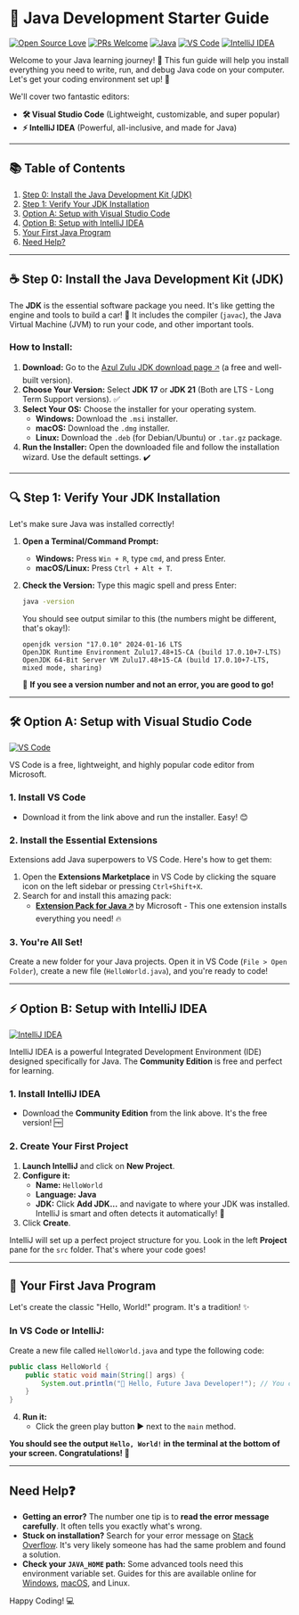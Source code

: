 # 🎯 Java Development Starter Guide

[![Open Source Love](https://badges.frapsoft.com/os/v2/open-source.svg?v=103)](https://github.com/ankittroy-21/Learnovate)
[![PRs Welcome](https://img.shields.io/badge/PRs-welcome-brightgreen.svg?style=flat)](http://makeapullrequest.com)
[![Java](https://img.shields.io/badge/Java-%23ED8B00.svg?style=flat&logo=openjdk&logoColor=white)](https://java.com)
[![VS Code](https://img.shields.io/badge/VS_Code-007ACC?style=flat&logo=visual-studio-code&logoColor=white)](https://code.visualstudio.com/)
[![IntelliJ IDEA](https://img.shields.io/badge/IntelliJ_IDEA-000000?style=flat&logo=intellij-idea&logoColor=white)](https://www.jetbrains.com/idea/)

Welcome to your Java learning journey! 👋 This fun guide will help you install everything you need to write, run, and debug Java code on your computer. Let's get your coding environment set up! 🚀

We'll cover two fantastic editors:
*   **🛠️ Visual Studio Code** (Lightweight, customizable, and super popular)
*   **⚡ IntelliJ IDEA** (Powerful, all-inclusive, and made for Java)

---

## 📚 Table of Contents
1.  [Step 0: Install the Java Development Kit (JDK)](https://github.com/ankittroy-21/Learnovate/blob/main/Installation/README.md#-step-0-install-the-java-development-kit-jdk)
2.  [Step 1: Verify Your JDK Installation](https://github.com/ankittroy-21/Learnovate/blob/main/Installation/README.md#-step-1-verify-your-jdk-installation)
3.  [Option A: Setup with Visual Studio Code](https://github.com/ankittroy-21/Learnovate/blob/main/Installation/README.md#-option-a-setup-with-visual-studio-code)
4.  [Option B: Setup with IntelliJ IDEA](https://github.com/ankittroy-21/Learnovate/blob/main/Installation/README.md#-option-b-setup-with-intellij-idea)
5.  [Your First Java Program](https://github.com/ankittroy-21/Learnovate/blob/main/Installation/README.md#-your-first-java-program)
6.  [Need Help?](https://github.com/ankittroy-21/Learnovate/blob/main/Installation/README.md#need-help)

---

## ☕ Step 0: Install the Java Development Kit (JDK)

The **JDK** is the essential software package you need. It's like getting the engine and tools to build a car! 🚗 It includes the compiler (`javac`), the Java Virtual Machine (JVM) to run your code, and other important tools.

### How to Install:
1.  **Download:** Go to the [Azul Zulu JDK download page 🡥](https://www.azul.com/downloads/?package=jdk) (a free and well-built version).
2.  **Choose Your Version:** Select **JDK 17** or **JDK 21** (Both are LTS - Long Term Support versions). ✅
3.  **Select Your OS:** Choose the installer for your operating system.
    *   **Windows:** Download the `.msi` installer.
    *   **macOS:** Download the `.dmg` installer.
    *   **Linux:** Download the `.deb` (for Debian/Ubuntu) or `.tar.gz` package.
4.  **Run the Installer:** Open the downloaded file and follow the installation wizard. Use the default settings. ✔️

---

## 🔍 Step 1: Verify Your JDK Installation

Let's make sure Java was installed correctly!

1.  **Open a Terminal/Command Prompt:**
    *   **Windows:** Press `Win + R`, type `cmd`, and press Enter.
    *   **macOS/Linux:** Press `Ctrl + Alt + T`.

2.  **Check the Version:** Type this magic spell and press Enter:
    ```bash
    java -version
    ```
    You should see output similar to this (the numbers might be different, that's okay!):
    ```
    openjdk version "17.0.10" 2024-01-16 LTS
    OpenJDK Runtime Environment Zulu17.48+15-CA (build 17.0.10+7-LTS)
    OpenJDK 64-Bit Server VM Zulu17.48+15-CA (build 17.0.10+7-LTS, mixed mode, sharing)
    ```
    🎉 **If you see a version number and not an error, you are good to go!**

---

## 🛠️ Option A: Setup with Visual Studio Code

[![VS Code](https://img.shields.io/badge/Download-VS_Code-007ACC?style=for-the-badge&logo=visual-studio-code&logoColor=white)](https://code.visualstudio.com/download)

VS Code is a free, lightweight, and highly popular code editor from Microsoft.

### 1. Install VS Code
*   Download it from the link above and run the installer. Easy! 😊

### 2. Install the Essential Extensions
Extensions add Java superpowers to VS Code. Here's how to get them:

1.  Open the **Extensions Marketplace** in VS Code by clicking the square icon on the left sidebar or pressing `Ctrl+Shift+X`.
2.  Search for and install this amazing pack:
    *   [**Extension Pack for Java 🡥**](https://marketplace.visualstudio.com/items?itemName=vscjava.vscode-java-pack) by Microsoft - This one extension installs everything you need! 🔥

### 3. You're All Set!
Create a new folder for your Java projects. Open it in VS Code (`File > Open Folder`), create a new file (`HelloWorld.java`), and you're ready to code!

---

## ⚡ Option B: Setup with IntelliJ IDEA

[![IntelliJ IDEA](https://img.shields.io/badge/Download-IntelliJ_IDEA_CE-000000?style=for-the-badge&logo=intellij-idea&logoColor=white)](https://www.jetbrains.com/idea/download/)

IntelliJ IDEA is a powerful Integrated Development Environment (IDE) designed specifically for Java. The **Community Edition** is free and perfect for learning.

### 1. Install IntelliJ IDEA
*   Download the **Community Edition** from the link above. It's the free version! 🆓

### 2. Create Your First Project
1.  **Launch IntelliJ** and click on **New Project**.
2.  **Configure it:**
    *   **Name:** `HelloWorld`
    *   **Language:** **Java**
    *   **JDK:** Click **Add JDK...** and navigate to where your JDK was installed. IntelliJ is smart and often detects it automatically! 🤖
3.  Click **Create**.

IntelliJ will set up a perfect project structure for you. Look in the left **Project** pane for the `src` folder. That's where your code goes!

---

## 🚀 Your First Java Program

Let's create the classic "Hello, World!" program. It's a tradition! ✨

### In VS Code or IntelliJ:
Create a new file called `HelloWorld.java` and type the following code:

```java
public class HelloWorld {
    public static void main(String[] args) {
        System.out.println("🎉 Hello, Future Java Developer!"); // You can change this message!
    }
}
```
4.  **Run it:**
    *   Click the green play button ▶️ next to the `main` method.

**You should see the output `Hello, World!` in the terminal at the bottom of your screen. Congratulations! 🎉**

---

## Need Help❓

*   **Getting an error?** The number one tip is to **read the error message carefully**. It often tells you exactly what's wrong.
*   **Stuck on installation?** Search for your error message on [Stack Overflow](https://stackoverflow.com/). It's very likely someone has had the same problem and found a solution.
*   **Check your `JAVA_HOME` path:** Some advanced tools need this environment variable set. Guides for this are available online for [Windows](https://www.java.com/en/download/help/path.html), [macOS](https://stackoverflow.com/questions/6588390/where-is-java-home-on-macos-mojave-10-14-to-latest), and Linux.

Happy Coding! 💻
